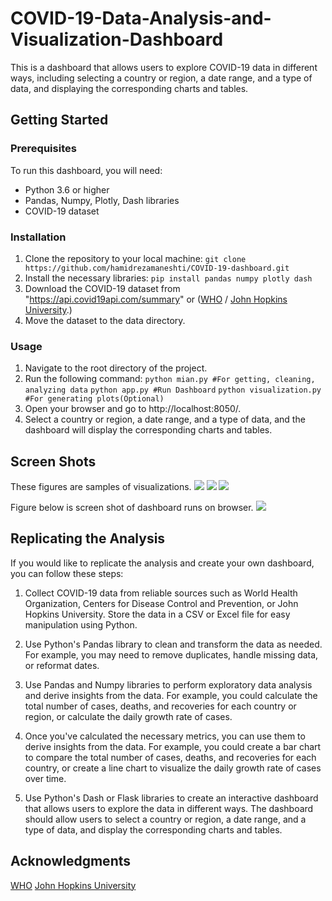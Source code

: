 # COVID-19-Data-Analysis-and-Visualization-Dashboard
This is a dashboard that allows users to explore COVID-19 data in different ways, including selecting a country or region, a date range, and a type of data, and displaying the corresponding charts and tables.

## Getting Started

### Prerequisites
To run this dashboard, you will need:

* Python 3.6 or higher
* Pandas, Numpy, Plotly, Dash libraries
* COVID-19 dataset

### Installation

1. Clone the repository to your local machine:
`git clone https://github.com/hamidrezamaneshti/COVID-19-dashboard.git`
2. Install the necessary libraries:
`pip install pandas numpy plotly dash`
3. Download the COVID-19 dataset from "https://api.covid19api.com/summary" or ([WHO](https://covid19.who.int/WHO-COVID-19-global-data.csv) / [John Hopkins University](https://github.com/CSSEGISandData/COVID-19).)
4. Move the dataset to the data directory.

### Usage

1. Navigate to the root directory of the project.
2. Run the following command:
`python mian.py #For getting, cleaning, analyzing data`
`python app.py #Run Dashboard`
`python visualization.py #For generating plots(Optional)`
3. Open your browser and go to http://localhost:8050/.
4. Select a country or region, a date range, and a type of data, and the dashboard will display the corresponding charts and tables.

## Screen Shots
These figures are samples of visualizations.
![](https://s8.uupload.ir/files/1_6qe8.jpg)
![](https://s8.uupload.ir/files/2_kfio.jpg)
![](https://s8.uupload.ir/files/3_4vsh.jpg)

Figure below is screen shot of dashboard runs on browser.
![](https://s8.uupload.ir/files/4_u14f.jpg)

## Replicating the Analysis

If you would like to replicate the analysis and create your own dashboard, you can follow these steps:

1. Collect COVID-19 data from reliable sources such as World Health Organization, Centers for Disease Control and Prevention, or John Hopkins University. Store the data in a CSV or Excel file for easy manipulation using Python.

2. Use Python's Pandas library to clean and transform the data as needed. For example, you may need to remove duplicates, handle missing data, or reformat dates.

3. Use Pandas and Numpy libraries to perform exploratory data analysis and derive insights from the data. For example, you could calculate the total number of cases, deaths, and recoveries for each country or region, or calculate the daily growth rate of cases.

4. Once you've calculated the necessary metrics, you can use them to derive insights from the data. For example, you could create a bar chart to compare the total number of cases, deaths, and recoveries for each country, or create a line chart to visualize the daily growth rate of cases over time.

5. Use Python's Dash or Flask libraries to create an interactive dashboard that allows users to explore the data in different ways. The dashboard should allow users to select a country or region, a date range, and a type of data, and display the corresponding charts and tables.

## Acknowledgments

[WHO](https://covid19.who.int/)
[John Hopkins University](https://github.com/CSSEGISandData/COVID-19)

